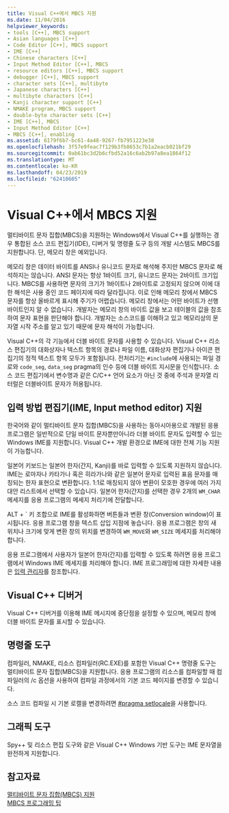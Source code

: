 ```yaml
---
title: Visual C++에서 MBCS 지원
ms.date: 11/04/2016
helpviewer_keywords:
- tools [C++], MBCS support
- Asian languages [C++]
- Code Editor [C++], MBCS support
- IME [C++]
- Chinese characters [C++]
- Input Method Editor [C++], MBCS
- resource editors [C++], MBCS support
- debugger [C++], MBCS support
- character sets [C++], multibyte
- Japanese characters [C++]
- multibyte characters [C++]
- Kanji character support [C++]
- NMAKE program, MBCS support
- double-byte character sets [C++]
- IME [C++], MBCS
- Input Method Editor [C++]
- MBCS [C++], enabling
ms.assetid: 6179f6b7-bc61-4a48-9267-fb7951223e38
ms.openlocfilehash: 3f57e9feac7f129b3fb8653c7b1a2eacb021bf29
ms.sourcegitcommit: 0ab61bc3d2b6cfbd52a16c6ab2b97a8ea1864f12
ms.translationtype: MT
ms.contentlocale: ko-KR
ms.lasthandoff: 04/23/2019
ms.locfileid: "62410605"
---
```

# <a name="mbcs-support-in-visual-c"></a>Visual C++에서 MBCS 지원

멀티바이트 문자 집합(MBCS)을 지원하는 Windows에서 Visual C++를 실행하는 경우 통합된 소스 코드 편집기(IDE), 디버거 및 명령줄 도구 등의 개발 시스템도 MBCS를 지원합니다. 단, 메모리 창은 예외입니다.

메모리 창은 데이터 바이트를 ANSI나 유니코드 문자로 해석해 주지만 MBCS 문자로 해석하지는 않습니다. ANSI 문자는 항상 1바이트 크기, 유니코드 문자는 2바이트 크기입니다. MBCS를 사용하면 문자의 크기가 1바이트나 2바이트로 고정되지 않으며 이에 대한 해석은 사용 중인 코드 페이지에 따라 달라집니다. 이로 인해 메모리 창에서 MBCS 문자를 항상 올바르게 표시해 주기가 어렵습니다. 메모리 창에서는 어떤 바이트가 선행 바이트인지 알 수 없습니다. 개발자는 메모리 창의 바이트 값을 보고 테이블의 값을 참조하여 문자 표현을 판단해야 합니다. 개발자는 소스코드를 이해하고 있고 메모리상의 문자열 시작 주소를 알고 있기 때문에 문자 해석이 가능합니다.

Visual C++의 각 기능에서 더블 바이트 문자를 사용할 수 있습니다. Visual C++ 리소스 편집기의 대화상자나 텍스트 항목의 경로나 파일 이름, 대화상자 편집기나 아이콘 편집기의 정적 텍스트 항목 모두가 포함됩니다. 전처리기는 `#include`에 사용되는 파일 경로와 `code_seg`, `data_seg` pragma의 인수 등에 더블 바이트 지시문을 인식합니다. 소스 코드 편집기에서 변수명과 같은 C/C++ 언어 요소가 아닌 것 중에 주석과 문자열 리터럴은 더블바이트 문자가 허용됩니다.

##  <a name="_core_support_for_the_input_method_editor_.28.ime.29"></a>입력 방법 편집기(IME, Input method editor) 지원

한국어와 같이 멀티바이트 문자 집합(MBCS)을 사용하는 동아시아용으로 개발된 응용 프로그램은 일반적으로 단일 바이트 문자뿐만아니라 더블 바이트 문자도 입력할 수 있는 Windows IME를 지원합니다. Visual C++ 개발 환경으로 IME에 대한 전체 기능 지원이 가능합니다.

일본어 키보드는 일본어 한자(간지, Kanji)를 바로 입력할 수 있도록 지원하지 않습니다. IME는 로마자나 카타가나 혹은 히라가나와 같은 일본어 문자로 입력된 표음 문자를 매칭되는 한자 표현으로 변환합니다. 1:1로 매칭되지 않아 변환이 모호한 경우에 여러 가지 대안 리스트에서 선택할 수 있습니다. 일본어 한자(간지)를 선택한 경우 2개의 `WM_CHAR` 메세지를 응용 프로그램의 메세지 처리기에 전달합니다.

ALT + \` 키 조합으로 IME를 활성화하면 버튼들과 변환 창(Conversion window)이 표시됩니다. 응용 프로그램 창을 텍스트 삽입 지점에 놓습니다. 응용 프로그램은 창의 새 위치나 크기에 맞게 변환 창의 위치를 변경하여 `WM_MOVE`와 `WM_SIZE` 메세지를 처리해야 합니다.

응용 프로그램에서 사용자가 일본어 한자(간지)를 입력할 수 있도록 하려면 응용 프로그램에서 Windows IME 메세지를 처리해야 합니다. IME 프로그래밍에 대한 자세한 내용은 [입력 관리자](/windows/desktop/intl/input-method-manager)를 참조합니다.

## <a name="visual-c-debugger"></a>Visual C++ 디버거

Visual C++ 디버거를 이용해 IME 메시지에 중단점을 설정할 수 있으며,  메모리 창에 더블 바이트 문자를 표시할 수 있습니다.

## <a name="command-line-tools"></a>명령줄 도구

컴파일러, NMAKE, 리소스 컴파일러(RC.EXE)를 포함한 Visual C++ 명령줄 도구는 멀티바이트 문자 집합(MBCS)을 지원합니다. 응용 프로그램의 리소스를 컴파일할 때 컴파일러의 /c 옵션을 사용하여 컴파일 과정에서의 기본 코드 페이지를 변경할 수 있습니다.

소스 코드 컴파일 시 기본 로캘을 변경하려면 [#pragma setlocale](../preprocessor/setlocale.md)을 사용합니다.

## <a name="graphical-tools"></a>그래픽 도구

Spy++ 및 리소스 편집 도구와 같은 Visual C++ Windows 기반 도구는 IME 문자열을 완전하게 지원합니다.

## <a name="see-also"></a>참고자료

[멀티바이트 문자 집합(MBCS) 지원](../text/support-for-multibyte-character-sets-mbcss.md)<br/>
[MBCS 프로그래밍 팁](../text/mbcs-programming-tips.md)
